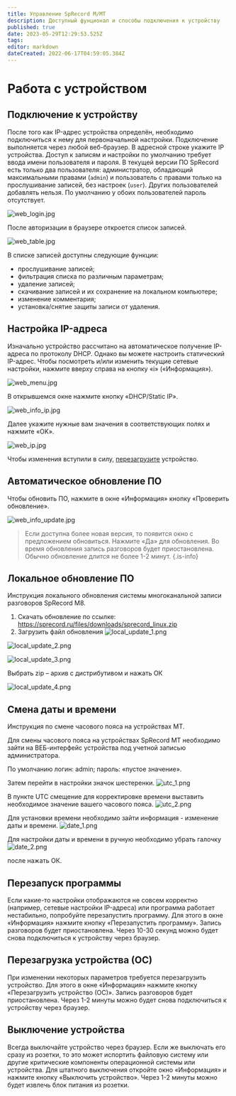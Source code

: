 ```yaml
---
title: Управление SpRecord M/MT
description: Доступный фунционал и способы подключения к устройству
published: true
date: 2023-05-29T12:29:53.525Z
tags: 
editor: markdown
dateCreated: 2022-06-17T04:59:05.384Z
---
```


# Работа с устройством
## Подключение к устройству

После того как IP-адрес устройства определён, необходимо подключиться к нему для первоначальной настройки. Подключение выполняется через любой веб-браузер. В адресной строке укажите IP устройства. Доступ к записям и настройки по умолчанию требует ввода имени пользователя и пароля. В текущей версии ПО SpRecord есть только два пользователя: администратор, обладающий максимальными правами (`admin`) и пользователь с правами только на прослушивание записей, без настроек (`user`). Других пользователей добавлять нельзя. По умолчанию у обоих пользователей пароль отсутствует.

![web_login.jpg](/m-mt/web_login.jpg)

После авторизации в браузере откроется список записей.

![web_table.jpg](/m-mt/web_table.jpg)

В списке записей доступны следующие функции:
- прослушивание записей;
- фильтрация списка по различным параметрам;
- удаление записей;
- скачивание записей и их сохранение на локальном компьютере;
- изменение комментария;
- установка/снятие защиты записи от удаления.

## Настройка IP-адреса
Изначально устройство рассчитано на автоматическое получение IP-адреса по протоколу DHCP. Однако вы можете настроить статический IP-адрес. Чтобы посмотреть и/или изменить текущие сетевые настройки, нажмите вверху справа на кнопку «i» («Информация»).

![web_menu.jpg](/m-mt/web_menu.jpg)

В открывшемся окне нажмите кнопку «DHCP/Static IP».

![web_info_ip.jpg](/m-mt/web_info_ip.jpg)

Далее укажите нужные вам значения в соответствующих полях и нажмите «OK».

![web_ip.jpg](/m-mt/web_ip.jpg)

Чтобы изменения вступили в силу, [перезагрузите](#reboot) устройство.

## Автоматическое обновление ПО
Чтобы обновить ПО, нажмите в окне «Информация» кнопку «Проверить обновление».

![web_info_update.jpg](/m-mt/web_info_update.jpg)

> Если доступна более новая версия, то появится окно с предложением обновиться. Нажмите «Да» для обновления. Во время обновления запись разговоров будет приостановлена. Обычно обновление длится не более 1-2 минут.
{.is-info}

## Локальное обновление ПО
Инструкция локального обновления системы многоканальной записи разговоров SpRecord M8.
1. Скачать обновление по ссылке: https://sprecord.ru/files/downloads/sprecord_linux.zip 
2. Загрузить файл обновления
![local_update_1.png](/m-mt/local_update_1.png)

![local_update_2.png](/m-mt/local_update_2.png)

![local_update_3.png](/m-mt/local_update_3.png)

Выбрать zip – архив с дистрибутивом и нажать ОК

![local_update_4.png](/m-mt/local_update_4.png)

## Смена даты и времени
Инструкция по смене часового пояса на устройствах МТ.

Для смены часового пояса на устройствах SpRecord MT необходимо зайти на ВЕБ-интерфейс устройства под учетной записью администратора.

По умолчанию логин: admin; пароль: «пустое значение».

Затем перейти в настройки значок шестеренки.
![utc_1.png](/m-mt/utc_1.png)

В пункте UTC смещение для корректировке времени выставить необходимое значение вашего часового пояса.
![utc_2.png](/m-mt/utc_2.png)

Для установки времени необходимо зайти информация - изменение даты и времени.
![date_1.png](/m-mt/date_1.png)

Для настройки даты и времени в ручную необходимо убрать галочку
![date_2.png](/m-mt/date_2.png)

после нажать ОК.

## Перезапуск программы
Если какие-то настройки отображаются не совсем корректно (например, сетевые настройки IP-адреса) или программа работает нестабильно, попробуйте перезапустить программу. Для этого в окне «Информация» нажмите кнопку «Перезапустить программу». Запись разговоров будет приостановлена. Через 10-30 секунд можно будет снова подключиться к устройству через браузер.

## <a id="reboot"></a>Перезагрузка устройства (ОС)
При изменении некоторых параметров требуется перезагрузить устройство. Для этого в окне «Информация» нажмите кнопку «Перезагрузить устройство (ОС)». Запись разговоров будет приостановлена. Через 1-2 минуты можно будет снова подключиться к устройству через браузер.

## Выключение устройства
Всегда выключайте устройство через браузер. Если же выключать его сразу из розетки, то это может испортить файловую систему или другие критические компоненты операционной системы или устройства. Для штатного выключения откройте окно «Информация» и нажмите кнопку «Выключить устройство». Через 1-2 минуты можно будет извлечь блок питания из розетки.
